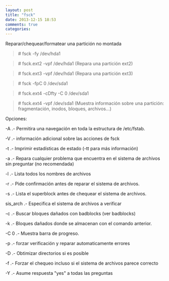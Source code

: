 ```yaml
---
layout: post
title: "fsck"
date: 2013-12-15 18:53
comments: true
categories: 
---
```

Reparar/chequear/formatear una partición no montada 

>\# fsck -fy /dev/hda1 

>\# fsck.ext2 -vpf /dev/hda1 (Repara una partición ext2) 

>\# fsck.ext3 -vpf /dev/hda1 (Repara una partición ext3) 

>\# fsck -fpC 0 /dev/sda1

>\# fsck.ext4 -cDfty -C 0 /dev/sda1

>\# fsck.ext4 -vpf /dev/sda1 (Muestra información sobre una partición: fragmentación, inodos, bloques, archivos...)

Opciones:

-A .- Permitira una navegación en toda la estructura de /etc/fstab.

-V  .- información adicional sobre las acciones de fsck

-t   .- Imprimir estadísticas de estado (-tt para más información)

-a .- Repara cualquier problema que encuentra en el sistema de archivos sin preguntar (no recomendada)

-l .- Lista todos los nombres de archivos

-r .- Pide confirmación antes de reparar el sistema de archivos.

-s .- Lista el superblock antes de chequear el sistema de archivos.

sis_arch .- Especifica el sistema de archivos a verificar 

-c .- Buscar bloques dañados con badblocks (ver badblocks)

-k .- Bloques dañados donde se almacenan con el comando anterior. 

-C 0 .- Muestra barra de progreso.

-p .- forzar verificación y reparar automaticamente errores

-D .- Obtimizar directorios si es posible

-f   .- Forzar el chequeo incluso si el sistema de archivos parece correcto

-Y   .- Asume respuesta "yes" a todas las preguntas

